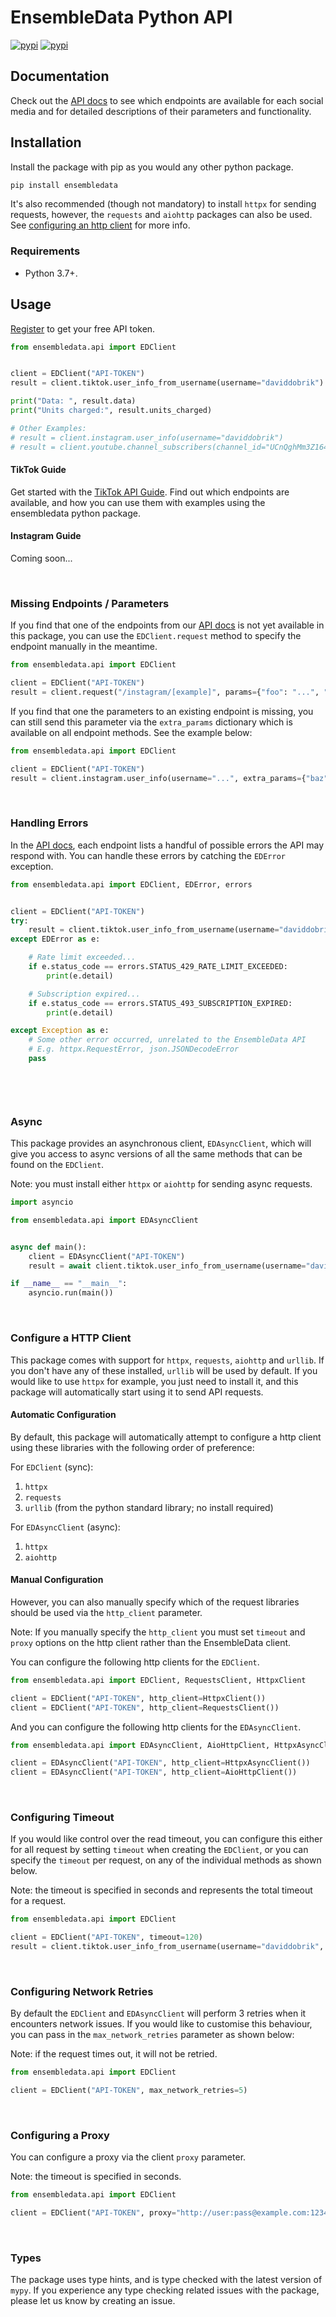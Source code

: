# EnsembleData Python API

[![pypi](https://img.shields.io/pypi/v/ensembledata?color=%2334D058&label=pypi%20package)](https://pypi.org/project/ensembledata/)
[![pypi](https://img.shields.io/pypi/pyversions/ensembledata.svg)](https://pypi.org/project/ensembledata/)

## Documentation

Check out the [API docs](https://ensembledata.com/apis/docs) to see which endpoints are available for each social media and for detailed descriptions of their parameters and functionality.

## Installation

Install the package with pip as you would any other python package.

```bash
pip install ensembledata
```

It's also recommended (though not mandatory) to install `httpx` for sending requests, however, the `requests` and `aiohttp` packages can also be used. See [configuring an http client](#configure-a-http-client) for more info.

### Requirements

- Python 3.7+. 

## Usage

[Register](https://dashboard.ensembledata.com/register) to get your free API token.

```python
from ensembledata.api import EDClient


client = EDClient("API-TOKEN")
result = client.tiktok.user_info_from_username(username="daviddobrik")

print("Data: ", result.data)
print("Units charged:", result.units_charged)

# Other Examples:
# result = client.instagram.user_info(username="daviddobrik")
# result = client.youtube.channel_subscribers(channel_id="UCnQghMm3Z164JFhScQYFTBw")
```

#### TikTok Guide
Get started with the [TikTok API Guide](https://github.com/ensembledata/tiktok-scraper). Find out which endpoints are available, and how you can use them with examples using the ensembledata python package.

#### Instagram Guide
Coming soon...

<br>

### Missing Endpoints / Parameters

If you find that one of the endpoints from our [API docs](https://ensembledata.com/apis/docs) is not yet available in this package, you can use the `EDClient.request` method to specify the endpoint manually in the meantime. 

```python
from ensembledata.api import EDClient

client = EDClient("API-TOKEN")
result = client.request("/instagram/[example]", params={"foo": "...", "bar": "..."})
```

If you find that one the parameters to an existing endpoint is missing, you can still send this parameter via the `extra_params` dictionary which is available on all endpoint methods. See the example below:
```python
from ensembledata.api import EDClient

client = EDClient("API-TOKEN")
result = client.instagram.user_info(username="...", extra_params={"baz": "..."})
```

<br>

### Handling Errors

In the [API docs](https://ensembledata.com/apis/docs), each endpoint lists a handful of possible errors the API may respond with. You can handle these errors by catching the `EDError` exception. 

```python
from ensembledata.api import EDClient, EDError, errors


client = EDClient("API-TOKEN")
try:
    result = client.tiktok.user_info_from_username(username="daviddobrik")
except EDError as e:

    # Rate limit exceeded...
    if e.status_code == errors.STATUS_429_RATE_LIMIT_EXCEEDED:
        print(e.detail)

    # Subscription expired...
    if e.status_code == errors.STATUS_493_SUBSCRIPTION_EXPIRED:
        print(e.detail)

except Exception as e:
    # Some other error occurred, unrelated to the EnsembleData API
    # E.g. httpx.RequestError, json.JSONDecodeError
    pass

    
```

<br>

### Async 

This package provides an asynchronous client, `EDAsyncClient`, which will give you access to async versions of all the same methods that can be found on the `EDClient`. 

Note: you must install either `httpx` or `aiohttp` for sending async requests.

```python
import asyncio

from ensembledata.api import EDAsyncClient


async def main():
    client = EDAsyncClient("API-TOKEN")
    result = await client.tiktok.user_info_from_username(username="daviddobrik")

if __name__ == "__main__":
    asyncio.run(main())
```

<br>

### Configure a HTTP Client

This package comes with support for `httpx`, `requests`, `aiohttp` and `urllib`. If you don't have any of these installed, `urllib` will be used by default. If you would like to use `httpx` for example, you just need to install it, and this package will automatically start using it to send API requests.

#### Automatic Configuration

By default, this package will automatically attempt to configure a http client using these libraries with the following order of preference:

For `EDClient` (sync):
1. `httpx`
2. `requests`
3. `urllib` (from the python standard library; no install required)

For `EDAsyncClient` (async):
1. `httpx`
2. `aiohttp`

#### Manual Configuration

However, you can also manually specify which of the request libraries should be used via the `http_client` parameter. 

Note: If you manually specify the `http_client` you must set `timeout` and `proxy` options on the http client rather than the EnsembleData client.

You can configure the following http clients for the `EDClient`.

```python
from ensembledata.api import EDClient, RequestsClient, HttpxClient

client = EDClient("API-TOKEN", http_client=HttpxClient())
client = EDClient("API-TOKEN", http_client=RequestsClient())
```

And you can configure the following http clients for the `EDAsyncClient`.

```python
from ensembledata.api import EDAsyncClient, AioHttpClient, HttpxAsyncClient

client = EDAsyncClient("API-TOKEN", http_client=HttpxAsyncClient())
client = EDAsyncClient("API-TOKEN", http_client=AioHttpClient())
```

<br>

### Configuring Timeout

If you would like control over the read timeout, you can configure this either for all request by setting `timeout` when creating the `EDClient`, or you can specify the `timeout` per request, on any of the individual methods as shown below.

Note: the timeout is specified in seconds and represents the total timeout for a request.

```python
from ensembledata.api import EDClient

client = EDClient("API-TOKEN", timeout=120)
result = client.tiktok.user_info_from_username(username="daviddobrik", timeout=10)
```

<br>

### Configuring Network Retries

By default the `EDClient` and `EDAsyncClient` will perform 3 retries when it encounters network issues. If you would like to customise this behaviour, you can pass in the `max_network_retries` parameter as shown below:

Note: if the request times out, it will not be retried.

```python
from ensembledata.api import EDClient

client = EDClient("API-TOKEN", max_network_retries=5)
```

<br>

### Configuring a Proxy

You can configure a proxy via the client `proxy` parameter.


Note: the timeout is specified in seconds.

```python
from ensembledata.api import EDClient

client = EDClient("API-TOKEN", proxy="http://user:pass@example.com:1234")
```

<br>

### Types

The package uses type hints, and is type checked with the latest version of `mypy`. If you experience any type checking related issues with the package, please let us know by creating an issue.
